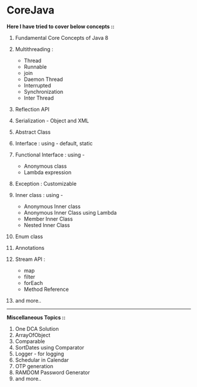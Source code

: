 # CoreJava

**Here I have tried to cover below concepts ::**

1. Fundamental Core Concepts of Java 8
2. Multithreading : 
    - Thread 
    - Runnable
    - join
    - Daemon Thread
    - Interrupted
    - Synchronization
    - Inter Thread 
  
4. Reflection API
5. Serialization - Object and XML
6. Abstract Class
7. Interface : using - default, static
8. Functional Interface : using - 
    - Anonymous class
    - Lambda expression  
10. Exception : Customizable
11. Inner class : using -
    - Anonymous Inner class
    - Anonymous Inner Class using Lambda
    - Member Inner Class
    - Nested Inner Class

11. Enum class
12. Annotations
13. Stream API : 
    - map
    - filter
    - forEach
    - Method Reference
15.  and more..

---
**Miscellaneous Topics ::**

1. One DCA Solution
2. ArrayOfObject
3. Comparable
4. SortDates using Comparator
5. Logger - for logging
6. Schedular in Calendar
7. OTP generation
8. RAMDOM Password Generator
9. and more..

